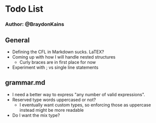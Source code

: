 # Todo List
### Author: @BraydonKains

## General
* Defining the CFL in Markdown sucks. LaTEX?
* Coming up with how I will handle nested structures
	* Curly braces are in first place for now
* Experiment with ; vs single line statements

## grammar.md
* I need a better way to express "any number of valid expressions".
* Reserved type words uppercased or not?
	* I eventually want custom types, so enforcing those as uppercase instead might be more readable
* Do I want the mix type?
